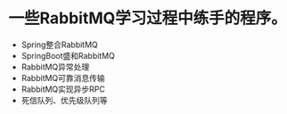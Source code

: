 # 一些RabbitMQ学习过程中练手的程序。

- Spring整合RabbitMQ
- SpringBoot盛和RabbitMQ
- RabbitMQ异常处理
- RabbitMQ可靠消息传输
- RabbitMQ实现异步RPC
- 死信队列、优先级队列等